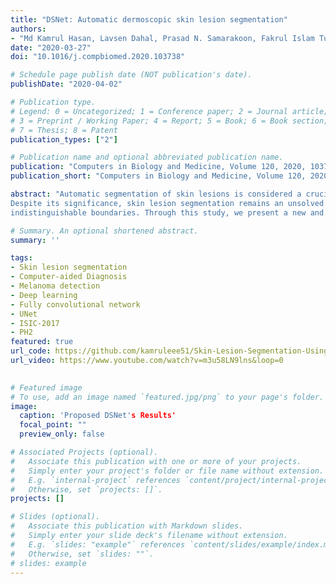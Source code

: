 ```yaml
---
title: "DSNet: Automatic dermoscopic skin lesion segmentation"
authors:
- "Md Kamrul Hasan, Lavsen Dahal, Prasad N. Samarakoon, Fakrul Islam Tushar, Robert Martí"
date: "2020-03-27"
doi: "10.1016/j.compbiomed.2020.103738"

# Schedule page publish date (NOT publication's date).
publishDate: "2020-04-02"

# Publication type.
# Legend: 0 = Uncategorized; 1 = Conference paper; 2 = Journal article;
# 3 = Preprint / Working Paper; 4 = Report; 5 = Book; 6 = Book section;
# 7 = Thesis; 8 = Patent
publication_types: ["2"]

# Publication name and optional abbreviated publication name.
publication: "Computers in Biology and Medicine, Volume 120, 2020, 103738, ISSN 0010-4825"
publication_short: "Computers in Biology and Medicine, Volume 120, 2020, 103738, ISSN 0010-4825"

abstract: "Automatic segmentation of skin lesions is considered a crucial step in Computer-aided Diagnosis (CAD) systems for melanoma detection.
Despite its significance, skin lesion segmentation remains an unsolved challenge due to their variability in color, texture, and shape and 
indistinguishable boundaries. Through this study, we present a new and automatic semantic segmentation network for robust skin lesion segmentation named Dermoscopic Skin Network (DSNet). In order to reduce the number of parameters to make the network lightweight, we used a depth-wise separable convolution instead of standard convolution to project the learned discriminating features onto the pixel space at different stages of the encoder. We also implemented a U-Net and a Fully Convolutional Network (FCN8s) to compare against the proposed DSNet. We evaluate our proposed model on two publicly available datasets, ISIC-2017 and PH2. The obtained mean Intersection over Union (mIoU) is 77.5% and 87.0%, respectively, for ISIC-2017 and PH2 datasets, which outperformed the ISIC-2017 challenge winner by 1.0% concerning mIoU. Our proposed network outperformed U-Net and FCN8s by 3.6% and 6.8% concerning mIoU on the ISIC-2017 dataset, respectively. Our network for skin lesion segmentation outperforms the other methods discussed in the article. It can provide better-segmented masks on two different test datasets, leading to better performance in melanoma detection. Our trained model, source code, and predicted masks are made publicly available."

# Summary. An optional shortened abstract.
summary: ''

tags:
- Skin lesion segmentation
- Computer-aided Diagnosis
- Melanoma detection
- Deep learning
- Fully convolutional network 
- UNet
- ISIC-2017
- PH2
featured: true
url_code: https://github.com/kamruleee51/Skin-Lesion-Segmentation-Using-Proposed-DSNet
url_video: https://www.youtube.com/watch?v=m3u58LN9lns&loop=0
 

# Featured image
# To use, add an image named `featured.jpg/png` to your page's folder.
image:
  caption: 'Proposed DSNet's Results'
  focal_point: ""
  preview_only: false

# Associated Projects (optional).
#   Associate this publication with one or more of your projects.
#   Simply enter your project's folder or file name without extension.
#   E.g. `internal-project` references `content/project/internal-project/index.md`.
#   Otherwise, set `projects: []`.
projects: []

# Slides (optional).
#   Associate this publication with Markdown slides.
#   Simply enter your slide deck's filename without extension.
#   E.g. `slides: "example"` references `content/slides/example/index.md`.
#   Otherwise, set `slides: ""`.
# slides: example
---
```

